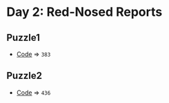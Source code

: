 # Day 2: Red-Nosed Reports

## Puzzle1
* [Code](./puzzle1.py) => `383`

## Puzzle2
* [Code](./puzzle2.py) => `436`
